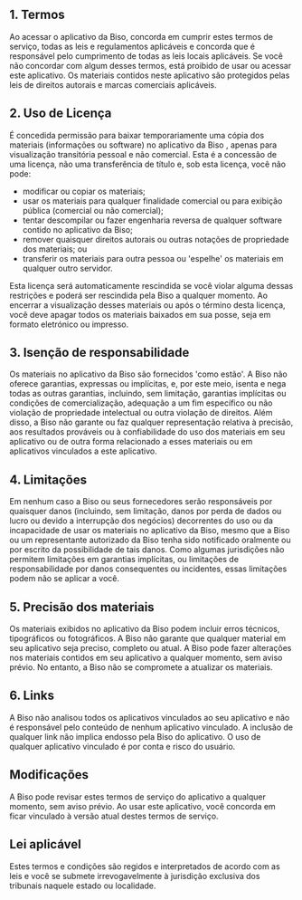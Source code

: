 ## 1. Termos
Ao acessar o aplicativo da Biso, concorda em cumprir estes termos de serviço, todas as leis e regulamentos aplicáveis ​​e concorda que é responsável pelo cumprimento de todas as leis locais aplicáveis. Se você não concordar com algum desses termos, está proibido de usar ou acessar este aplicativo. Os materiais contidos neste aplicativo são protegidos pelas leis de direitos autorais e marcas comerciais aplicáveis.

## 2. Uso de Licença
É concedida permissão para baixar temporariamente uma cópia dos materiais (informações ou software) no aplicativo da Biso , apenas para visualização transitória pessoal e não comercial. Esta é a concessão de uma licença, não uma transferência de título e, sob esta licença, você não pode: 

 - modificar ou copiar os materiais; 
 - usar os materiais para qualquer finalidade comercial ou para exibição pública (comercial ou não comercial); 
 - tentar descompilar ou fazer engenharia reversa de qualquer software contido no aplicativo da Biso; 
 - remover quaisquer direitos autorais ou outras notações de propriedade dos materiais; ou 
 - transferir os materiais para outra pessoa ou 'espelhe' os materiais em qualquer outro servidor.

Esta licença será automaticamente rescindida se você violar alguma dessas restrições e poderá ser rescindida pela Biso a qualquer momento. Ao encerrar a visualização desses materiais ou após o término desta licença, você deve apagar todos os materiais baixados em sua posse, seja em formato eletrónico ou impresso.

## 3. Isenção de responsabilidade
Os materiais no aplicativo da Biso são fornecidos 'como estão'. A Biso não oferece garantias, expressas ou implícitas, e, por este meio, isenta e nega todas as outras garantias, incluindo, sem limitação, garantias implícitas ou condições de comercialização, adequação a um fim específico ou não violação de propriedade intelectual ou outra violação de direitos.
Além disso, a Biso não garante ou faz qualquer representação relativa à precisão, aos resultados prováveis ​​ou à confiabilidade do uso dos materiais em seu aplicativo ou de outra forma relacionado a esses materiais ou em aplicativos vinculados a este aplicativo.

## 4. Limitações
Em nenhum caso a Biso ou seus fornecedores serão responsáveis ​​por quaisquer danos (incluindo, sem limitação, danos por perda de dados ou lucro ou devido a interrupção dos negócios) decorrentes do uso ou da incapacidade de usar os materiais no aplicativo da Biso, mesmo que a Biso ou um representante autorizado da Biso tenha sido notificado oralmente ou por escrito da possibilidade de tais danos. Como algumas jurisdições não permitem limitações em garantias implícitas, ou limitações de responsabilidade por danos consequentes ou incidentes, essas limitações podem não se aplicar a você.

## 5. Precisão dos materiais
Os materiais exibidos no aplicativo da Biso podem incluir erros técnicos, tipográficos ou fotográficos. A Biso não garante que qualquer material em seu aplicativo seja preciso, completo ou atual. A Biso pode fazer alterações nos materiais contidos em seu aplicativo a qualquer momento, sem aviso prévio. No entanto, a Biso não se compromete a atualizar os materiais.

## 6. Links
A Biso não analisou todos os aplicativos vinculados ao seu aplicativo e não é responsável pelo conteúdo de nenhum aplicativo vinculado. A inclusão de qualquer link não implica endosso pela Biso do aplicativo. O uso de qualquer aplicativo vinculado é por conta e risco do usuário.
 
## Modificações
A Biso pode revisar estes termos de serviço do aplicativo a qualquer momento, sem aviso prévio. Ao usar este aplicativo, você concorda em ficar vinculado à versão atual destes termos de serviço.

## Lei aplicável
Estes termos e condições são regidos e interpretados de acordo com as leis e você se submete irrevogavelmente à jurisdição exclusiva dos tribunais naquele estado ou localidade.
